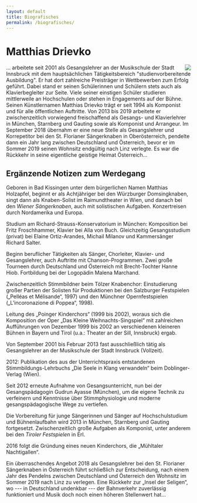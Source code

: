 ```yaml
---
layout: default
title: Biografisches
permalink: /biografisches/
---
```


Matthias Drievko
================

<a href="/assets/matthias-gross.jpg"><img style="float:right; margin-left: 1em;" src="/assets/matthias.jpg"></a>
... arbeitete seit 2001 als Gesangslehrer an der Musikschule der Stadt Innsbruck
mit dem hauptsächlichen Tätigkeitsbereich "studienvorbereitende Ausbildung".
Er hat dort zahlreiche Preisträger in Wettbewerben zum Erfolg geführt.
Dabei stand er seinen Schülerinnen und Schülern stets auch als Klavierbegleiter zur Seite.
Viele seiner einstigen Schüler studieren mittlerweile an Hochschulen oder
stehen in Engagements auf der Bühne.
Seinen Künstlernamen Matthias Drievko trägt er seit 1994
als Komponist und für alle öffentlichen Auftritte.
Von 2013 bis 2019 arbeitete er zwischenzeitlich vorwiegend freischaffend
als Gesangs- und Klavierlehrer in München, Starnberg und  Gauting sowie
als Komponist und Arrangeur.
Im September 2018 übernahm er eine neue Stelle als Gesangslehrer und Korrepetitor
bei den St. Florianer Sängerknaben in Oberösterreich,
pendelte dann ein Jahr lang zwischen Deutschland und Österreich,
bevor er im Sommer 2019 seinen Wohnsitz endgültig nach Linz verlegte.
Es war die Rückkehr in seine eigentliche geistige Heimat Österreich…



Ergänzende Notizen zum Werdegang
--------------------------------

Geboren in Bad Kissingen unter dem bürgerlichen Namen Matthias Holzapfel,
beginnt er als Achtjähriger bei den Würzburger Domsingknaben,
singt dann als Knaben-Solist im Raimundtheater in Wien,
und danach bei den *Wiener Sängerknaben*, auch mit solistischen Aufgaben.
Konzertreisen durch Nordamerika und Europa.

Studium am Richard-Strauss-Konservatorium in München: Komposition bei Fritz Froschhammer, Klavier bei Alla von Buch. Gleichzeitig Gesangsstudium (privat) bei Elaine Ortiz-Arandes, Michail Milanov und Kammersänger Richard Salter.

Beginn beruflicher Tätigkeiten als Sänger, Chorleiter, Klavier- und Gesangslehrer, auch Auftritte mit Chanson-Programmen. Zwei große Tourneen durch Deutschland und Österreich mit Brecht-Tochter Hanne Hiob. Fortbildung bei der Logopädin Malena Marchand. 

Zwischenzeitlich Stimmbildner beim Tölzer Knabenchor: Einstudierung großer Partien der Solisten für Produktionen bei den Salzburger Festspielen („Pelléas et Mélisande“, 1997) und den Münchner Opernfestspielen („L’incoronazione di Poppea“, 1998).

Leitung des „Poinger Kinderchors“ (1999 bis 2002), woraus sich die Komposition der Oper „Das Kleine Weihnachts-Singspiel“ mit zahlreichen Aufführungen von Dezember 1999 bis 2002 an verschiedenen kleineren Bühnen in Bayern und Tirol (u.a.: Theater an der Sill, Innsbruck) ergab.

Von September 2001 bis Februar 2013 fast ausschließlich tätig als Gesangslehrer an der Musikschule der Stadt Innsbruck (Vollzeit). 

2012: Publikation des aus der Unterrichtspraxis entstandenen Stimmbildungs-Lehrbuchs „Die Seele in Klang verwandeln“ beim Doblinger-Verlag (Wien). 

Seit 2012 erneute Aufnahme von Gesangsunterricht, nun bei der Gesangspädagogin Gudrun Ayasse (München), um die eigene Technik zu verfeinern und Kenntnisse über Stimmphysiologie und moderne gesangspädagogische Wege zu vertiefen.

Die Vorbereitung für junge Sängerinnen und Sänger auf Hochschulstudium und Bühnenlaufbahn
wird 2013 in München, Starnberg und Gauting fortgesetzt.
Zwischenzeitlich große Aufgaben als Komponist, unter anderem bei
den *Tiroler Festspielen* in Erl.

2016 folgt die Gründung eines neuen Kinderchors, die „Mühltaler Nachtigallen“.

Ein überraschendes Angebot 2018 als Gesangslehrer bei
den St. Florianer Sängerknaben in Österreich führt schließlich zur Entscheidung,
nach einem Jahr des Pendelns zwischen Deutschland und Österreich
den Wohnsitz im Sommer 2019 nach Linz zu verlegen.
Eine Rückkehr zur „Insel der Seligen“,  wo --- in Deutschland undenkbar ---
der Bahnverkehr zuverlässig funktioniert und Musik doch noch einen höheren Stellenwert hat…

[Gudrun Ayasse]: http://www.gudrun-ayasse.de/
